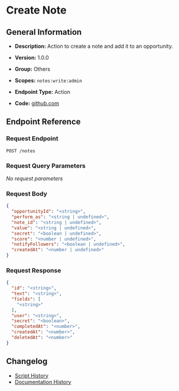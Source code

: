 # Create Note

## General Information

- **Description:** Action to create a note and add it to an opportunity.

- **Version:** 1.0.0
- **Group:** Others
- **Scopes:** `notes:write:admin`
- **Endpoint Type:** Action
- **Code:** [github.com](https://github.com/NangoHQ/integration-templates/tree/main/integrations/lever-sandbox/actions/create-note.ts)


## Endpoint Reference

### Request Endpoint

`POST /notes`

### Request Query Parameters

_No request parameters_

### Request Body

```json
{
  "opportunityId": "<string>",
  "perform_as": "<string | undefined>",
  "note_id": "<string | undefined>",
  "value": "<string | undefined>",
  "secret": "<boolean | undefined>",
  "score": "<number | undefined>",
  "notifyFollowers": "<boolean | undefined>",
  "createdAt": "<number | undefined>"
}
```

### Request Response

```json
{
  "id": "<string>",
  "text": "<string>",
  "fields": [
    "<string>"
  ],
  "user": "<string>",
  "secret": "<boolean>",
  "completedAt": "<number>",
  "createdAt": "<number>",
  "deletedAt": "<number>"
}
```

## Changelog

- [Script History](https://github.com/NangoHQ/integration-templates/commits/main/integrations/lever-sandbox/actions/create-note.ts)
- [Documentation History](https://github.com/NangoHQ/integration-templates/commits/main/integrations/lever-sandbox/actions/create-note.md)

<!-- END  GENERATED CONTENT -->

